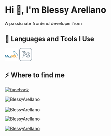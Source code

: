 <h1>Hi 👋, I'm Blessy Arellano</h1>
<p>A passionate frontend developer from </p>
<h2>🚀 Languages and Tools I Use</h2>
<p><a target="_blank" href="https://raw.githubusercontent.com/devicons/devicon/master/icons/mysql/mysql-original-wordmark.svg" style="display: inline-block;"><img src="https://raw.githubusercontent.com/devicons/devicon/master/icons/mysql/mysql-original-wordmark.svg" alt="mysql" width="42" height="42" /></a>
<a target="_blank" href="https://raw.githubusercontent.com/devicons/devicon/master/icons/photoshop/photoshop-line.svg" style="display: inline-block;"><img src="https://raw.githubusercontent.com/devicons/devicon/master/icons/photoshop/photoshop-line.svg" alt="photoshop" width="42" height="42" /></a></p>
<h2>⚡️ Where to find me</h2>
<p><a target="_blank" href="https://www.facebook.com/blessy.arellano" style="display: inline-block;"><img src="https://img.shields.io/badge/facebook-logo?style=for-the-badge&logo=facebook&logoColor=white&color=%230866ff" alt="facebook" /></a></p>
<p><img align="center" src="https://github-readme-stats.vercel.app/api?username=BlessyArellano&show_icons=true&locale=en" alt="BlessyArellano" /></p>
<p><img align="center" src="https://github-readme-streak-stats.herokuapp.com/?user=BlessyArellano&" alt="BlessyArellano" /></p>
<p><img src="https://github-readme-stats.vercel.app/api/top-langs?username=BlessyArellano&show_icons=true&locale=en&layout=compact" alt="BlessyArellano" /></p>
<p><a href="https://github.com/ryo-ma/github-profile-trophy"><img src="https://github-profile-trophy.vercel.app/?username=BlessyArellano" alt="BlessyArellano" /></a></p>
